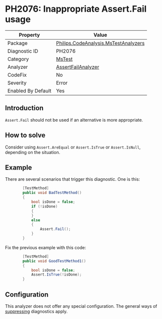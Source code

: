 # PH2076: Inappropriate Assert.Fail usage

| Property | Value  |
|--|--|
| Package | [Philips.CodeAnalysis.MsTestAnalyzers](https://www.nuget.org/packages/Philips.CodeAnalysis.MsTestAnalyzers) |
| Diagnostic ID | PH2076 |
| Category  | [MsTest](../MsTest.md) |
| Analyzer | [AssertFailAnalyzer](https://github.com/philips-software/roslyn-analyzers/blob/main/Philips.CodeAnalysis.MsTestAnalyzers/AssertFailAnalyzer.cs)
| CodeFix  | No |
| Severity | Error |
| Enabled By Default | Yes |

## Introduction

`Assert.Fail` should not be used if an alternative is more appropriate.

## How to solve

Consider using `Assert.AreEqual` or `Assert.IsTrue` or `Assert.IsNull`, depending on the situation.

## Example

There are several scenarios that trigger this diagnostic. One is this:
``` cs
        [TestMethod]
        public void BadTestMethod()
        {
            bool isDone = false;
            if (!isDone)
            {
            }
            else
            {
                Assert.Fail();
            }
        }
```
Fix the previous example with this code:
``` cs
        [TestMethod]
        public void GoodTestMethod1()
        {
            bool isDone = false;
            Assert.IsTrue(!isDone);
        }
```

## Configuration

This analyzer does not offer any special configuration. The general ways of [suppressing](https://learn.microsoft.com/en-us/dotnet/fundamentals/code-analysis/suppress-warnings) diagnostics apply.
